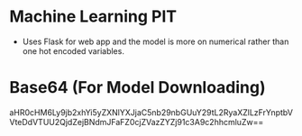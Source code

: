 # Machine Learning PIT

- Uses Flask for web app and the model is more on numerical rather than one hot encoded variables.

# Base64 (For Model Downloading)

aHR0cHM6Ly9jb2xhYi5yZXNlYXJjaC5nb29nbGUuY29tL2RyaXZlLzFrYnptbVVteDdVTUU2QjdZejBNdmJFaFZ0cjZVazZYZj91c3A9c2hhcmluZw==

